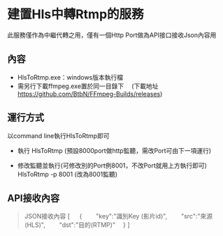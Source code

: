# 建置Hls中轉Rtmp的服務

此服務僅作為中繼代轉之用，僅有一個Http Port做為API接口接收Json內容用

## 內容

 - HlsToRtmp.exe：windows版本執行檔
 - 需另行下載ffmpeg.exe置於同一目錄下
 　(下載地址　https://github.com/BtbN/FFmpeg-Builds/releases)


## 運行方式
以command line執行HlsToRtmp即可

 - 執行
       HlsToRtmp (預設8000port做http監聽，需改Port可由下一項運行)
       
 - 修改監聽並執行(可修改別的Port例8001，不改Port就用上方執行即可)
       HlsToRtmp -p 8001 (改為8001監聽)

## API接收內容

>JSON接收內容
> [
>　 {
>　　"key":"識別Key (影片id)", 
>　　"src":"來源(HLS)",
>　　"dst":"目的(RTMP)"
>　}
> ]

